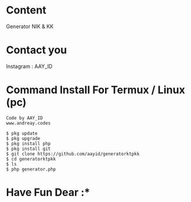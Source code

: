 # Content
Generator NIK & KK
# Contact you
Instagram : AAY_ID
# Command Install For Termux / Linux (pc)
```
Code by AAY_ID
www.andreay.codes

$ pkg update
$ pkg upgrade
$ pkg install php
$ pkg install git
$ git clone https://github.com/aayid/generatorktpkk
$ cd generatorktpkk
$ ls
$ php generator.php
```
# Have Fun Dear :*
